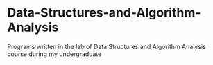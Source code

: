 # Data-Structures-and-Algorithm-Analysis
Programs written in the lab of Data Structures and Algorithm Analysis course during my undergraduate

